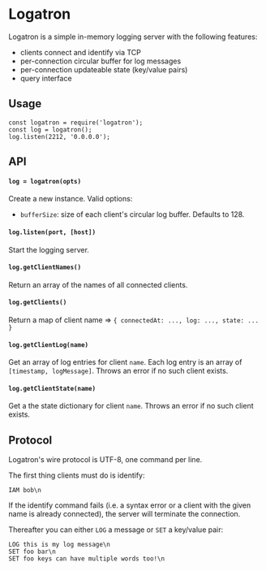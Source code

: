 # Logatron

Logatron is a simple in-memory logging server with the following features:

  - clients connect and identify via TCP
  - per-connection circular buffer for log messages
  - per-connection updateable state (key/value pairs)
  - query interface

## Usage

	const logatron = require('logatron');
	const log = logatron();
	log.listen(2212, '0.0.0.0');

## API

#### `log = logatron(opts)`

Create a new instance. Valid options:

  * `bufferSize`: size of each client's circular log buffer. Defaults to 128.

#### `log.listen(port, [host])`

Start the logging server.

#### `log.getClientNames()`

Return an array of the names of all connected clients.

#### `log.getClients()`

Return a map of client name => `{ connectedAt: ..., log: ..., state: ... }`

#### `log.getClientLog(name)`

Get an array of log entries for client `name`. Each log entry is an array of `[timestamp, logMessage]`. Throws an error if no such client exists.

#### `log.getClientState(name)`

Get a the state dictionary for client `name`. Throws an error if no such client exists.

## Protocol

Logatron's wire protocol is UTF-8, one command per line.

The first thing clients must do is identify:

	IAM bob\n

If the identify command fails (i.e. a syntax error or a client with the given name is already connected), the server will terminate the connection.

Thereafter you can either `LOG` a message or `SET` a key/value pair:

	LOG this is my log message\n
	SET foo bar\n
	SET foo keys can have multiple words too!\n